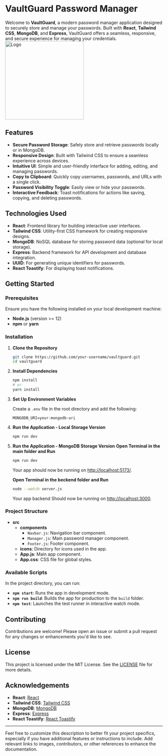 # VaultGuard Password Manager

Welcome to **VaultGuard**, a modern password manager application designed to securely store and manage your passwords. Built with **React**, **Tailwind CSS**, **MongoDB**, and **Express**, VaultGuard offers a seamless, responsive, and secure experience for managing your credentials.
<img width="251" alt="Logo" src="https://github.com/Dakshesh1234/Password-Manager/assets/95707585/171488fc-8cc8-4db8-a72c-f43bab1539c5">

## Features

- **Secure Password Storage**: Safely store and retrieve passwords locally or in MongoDB.
- **Responsive Design**: Built with Tailwind CSS to ensure a seamless experience across devices.
- **Intuitive UI**: Simple and user-friendly interface for adding, editing, and managing passwords.
- **Copy to Clipboard**: Quickly copy usernames, passwords, and URLs with a single click.
- **Password Visibility Toggle**: Easily view or hide your passwords.
- **Interactive Feedback**: Toast notifications for actions like saving, copying, and deleting passwords.

## Technologies Used

- **React**: Frontend library for building interactive user interfaces.
- **Tailwind CSS**: Utility-first CSS framework for creating responsive designs.
- **MongoDB**: NoSQL database for storing password data (optional for local storage).
- **Express**: Backend framework for API development and database integration.
- **UUID**: For generating unique identifiers for passwords.
- **React Toastify**: For displaying toast notifications.

## Getting Started

### Prerequisites

Ensure you have the following installed on your local development machine:

- **Node.js** (version >= 12)
- **npm** or **yarn**

### Installation

1. **Clone the Repository**

   ```bash
   git clone https://github.com/your-username/vaultguard.git
   cd vaultguard
   ```

2. **Install Dependencies**

   ```bash
   npm install
   # or
   yarn install
   ```

3. **Set Up Environment Variables**

   Create a `.env` file in the root directory and add the following:

   ```env
   MONGODB_URI=your-mongodb-uri
   ```

4. **Run the Application - Local Storage Version** 

   ```bash
   npm run dev
   ```
4. **Run the Application - MongoDB Storage Version** 
   **Open Terminal in the main folder and Run**
   ```bash
   npm run dev
   ```
   Your app should now be running on [http://localhost:5173/]([http://localhost:5173/]).
   
   **Open Terminal in the beckend folder and Run**
   ```bash
   node --watch server.js
   ```
   Your app backend Should now be running on [http://localhost:3000](http://localhost:3000).

### Project Structure

- **src**
  - **components**
    - `Navbar.js`: Navigation bar component.
    - `Manager.js`: Main password manager component.
    - `Footer.js`: Footer component.
  - **icons**: Directory for icons used in the app.
  - **App.js**: Main app component.
  - **App.css**: CSS file for global styles.

### Available Scripts

In the project directory, you can run:

- **`npm start`**: Runs the app in development mode.
- **`npm run build`**: Builds the app for production to the `build` folder.
- **`npm test`**: Launches the test runner in interactive watch mode.

## Contributing

Contributions are welcome! Please open an issue or submit a pull request for any changes or enhancements you'd like to see.

## License

This project is licensed under the MIT License. See the [LICENSE](LICENSE) file for more details.

## Acknowledgements

- **React**: [React](https://reactjs.org/)
- **Tailwind CSS**: [Tailwind CSS](https://tailwindcss.com/)
- **MongoDB**: [MongoDB](https://www.mongodb.com/)
- **Express**: [Express](https://expressjs.com/)
- **React Toastify**: [React Toastify](https://fkhadra.github.io/react-toastify/)

---

Feel free to customize this description to better fit your project specifics, especially if you have additional features or instructions to include. Add relevant links to images, contributors, or other references to enhance the documentation.

